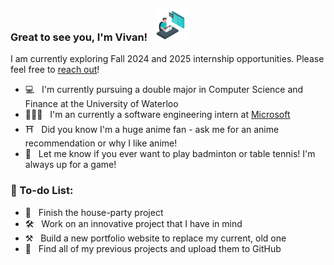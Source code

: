 <!--
**gvivan/gvivan** is a ✨ _special_ ✨ repository because its `README.md` (this file) appears on your GitHub profile.

Here are some ideas to get you started:

- 🔭 I’m currently working on ...
- 🌱 I’m currently learning ...
- 👯 I’m looking to collaborate on ...
- 🤔 I’m looking for help with ...
- 💬 Ask me about ...
- 📫 How to reach me: ...
- 😄 Pronouns: ...
- ⚡ Fun fact: ...

![visitors](https://vbr.wocr.tk/badge?page_id=gvivan.gvivan&text=Visits&color=6DC3D3)
-->

### Great to see you, I'm Vivan!  &nbsp; <img src="./assets/developer.gif" width="50">

I am currently exploring Fall 2024 and 2025 internship opportunities. Please feel free to [reach out](https://www.linkedin.com/in/gvivan/)!
- 💻 &nbsp; I'm currently pursuing a double major in Computer Science and Finance at the University of Waterloo
- 🧑🏻‍💻 &nbsp; I'm an currently a software engineering intern at [Microsoft](https://www.microsoft.com)
- ⛩️ &nbsp; Did you know I'm a huge anime fan - ask me for an anime recommendation or why I like anime! 
- 🏸 &nbsp; Let me know if you ever want to play badminton or table tennis! I'm always up for a game!

### 📝 To-do List: 
- 🔨 &nbsp; Finish the house-party project
- 🛠️ &nbsp; Work on an innovative project that I have in mind
- ⚒️ &nbsp; Build a new portfolio website to replace my current, old one
- 🧰 &nbsp; Find all of my previous projects and upload them to GitHub
